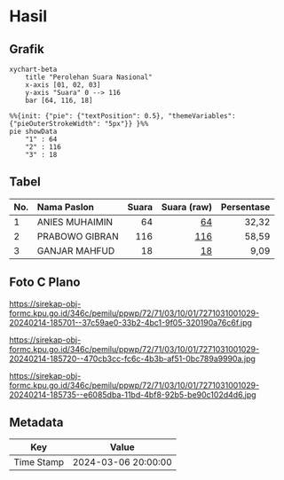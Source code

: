 # Hasil

## Grafik

```mermaid
xychart-beta
    title "Perolehan Suara Nasional"
    x-axis [01, 02, 03]
    y-axis "Suara" 0 --> 116
    bar [64, 116, 18]
```

```mermaid
%%{init: {"pie": {"textPosition": 0.5}, "themeVariables": {"pieOuterStrokeWidth": "5px"}} }%%
pie showData
    "1" : 64
    "2" : 116
    "3" : 18
```

## Tabel

| No. | Nama Paslon    | Suara | Suara (raw) | Persentase |
|:--- |:-------------- | -----:| -----------:| ----------:|
| 1   | ANIES MUHAIMIN | 64    | [64][p-1]   | 32,32      |
| 2   | PRABOWO GIBRAN | 116   | [116][p-2]  | 58,59      |
| 3   | GANJAR MAHFUD  | 18    | [18][p-3]   | 9,09       |


[p-1]: https://github.com/gigit-pemilu/pemilu-2024/blob/main/pilpres/hitung-suara/sub/72-sulawesi-tengah/sub/71-kota-palu/sub/03-palu-selatan/sub/1001-tatura-utara/sub/029-tps/sub/paslon-1.txt
[p-2]: https://github.com/gigit-pemilu/pemilu-2024/blob/main/pilpres/hitung-suara/sub/72-sulawesi-tengah/sub/71-kota-palu/sub/03-palu-selatan/sub/1001-tatura-utara/sub/029-tps/sub/paslon-2.txt
[p-3]: https://github.com/gigit-pemilu/pemilu-2024/blob/main/pilpres/hitung-suara/sub/72-sulawesi-tengah/sub/71-kota-palu/sub/03-palu-selatan/sub/1001-tatura-utara/sub/029-tps/sub/paslon-3.txt

## Foto C Plano

https://sirekap-obj-formc.kpu.go.id/346c/pemilu/ppwp/72/71/03/10/01/7271031001029-20240214-185701--37c59ae0-33b2-4bc1-9f05-320190a76c6f.jpg

https://sirekap-obj-formc.kpu.go.id/346c/pemilu/ppwp/72/71/03/10/01/7271031001029-20240214-185720--470cb3cc-fc6c-4b3b-af51-0bc789a9990a.jpg

https://sirekap-obj-formc.kpu.go.id/346c/pemilu/ppwp/72/71/03/10/01/7271031001029-20240214-185735--e6085dba-11bd-4bf8-92b5-be90c102d4d6.jpg


## Metadata

| Key        | Value               |
| ---------- | ------------------- |
| Time Stamp | 2024-03-06 20:00:00 |



